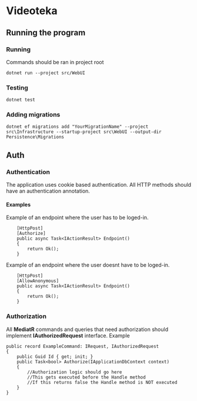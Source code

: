 # Videoteka 

## Running the program

### Running
Commands should be ran in project root
```
dotnet run --project src/WebUI
```

### Testing
```
dotnet test
```

### Adding migrations
```
dotnet ef migrations add "YourMigrationName" --project src\Infrastructure --startup-project src\WebUI --output-dir Persistence\Migrations
```

## Auth
### Authentication
The application uses cookie based authentication. 
All HTTP methods should have an authentication annotation.
#### Examples
Example of an endpoint where the user has to be loged-in.
```
    [HttpPost]
    [Authorize]
    public async Task<IActionResult> Endpoint()
    {
        return Ok();
    }
```
Example of an endpoint where the user doesnt have to be loged-in.
```
    [HttpPost]
    [AllowAnonymous]
    public async Task<IActionResult> Endpoint()
    {
        return Ok();
    }
```

### Authorization
All **MediatR** commands and queries that need authorization should implement **IAuthorizedRequest** interface.
Example
```
public record ExampleCommand: IRequest, IAuthorizedRequest
{
    public Guid Id { get; init; }
    public Task<bool> Authorize(IApplicationDbContext context)
    {
        //Authorization logic should go here
        //This gets executed before the Handle method
        //If this returns false the Handle method is NOT executed
    }
}
```

